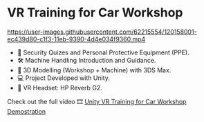 # VR Training for Car Workshop 

https://user-images.githubusercontent.com/62215554/120158001-ec439d80-c1f3-11eb-9390-4d4e034f9360.mp4

- 🦺 Security Quizes and Personal Protective Equipment (PPE).
- 🛠️ Machine Handling Introduction and Guidance.
- 🚗 3D Modelling (Workshop + Machine) with 3DS Max.
- 💻 Project Developed with Unity.
- 🥽 VR Headset: HP Reverb G2.

Check out the full video 🎞️ [Unity VR Training for Car Workshop Demostration](https://odysee.com/@dfzfz7:b/VR-Car-Workshop-Training:e)

<br> 
